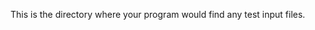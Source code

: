 This is the directory where your program would find any test input files.
<!--
# test data
* we use the first 10,000 entries of 20170630.csv as test input. 
* it includes about 28 seconds span 
* the original data is from [US securities and exchange commission](https://www.sec.gov/dera/data/edgar-log-file-data-set.html)

-->
